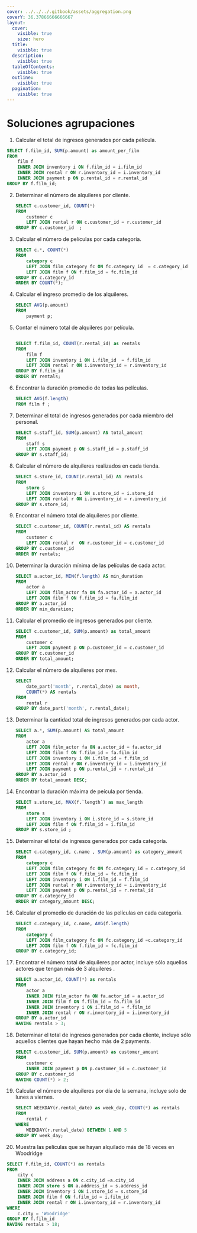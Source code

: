 ```yaml
---
cover: ../../../.gitbook/assets/aggregation.png
coverY: 36.37866666666667
layout:
  cover:
    visible: true
    size: hero
  title:
    visible: true
  description:
    visible: true
  tableOfContents:
    visible: true
  outline:
    visible: true
  pagination:
    visible: true
---
```


# Soluciones agrupaciones

1. Calcular el total de ingresos generados por cada película.

```sql
SELECT f.film_id, SUM(p.amount) as amount_per_film
FROM 
	film f 
	INNER JOIN inventory i ON f.film_id = i.film_id 
	INNER JOIN rental r ON r.inventory_id = i.inventory_id 
	INNER JOIN payment p ON p.rental_id = r.rental_id 
GROUP BY f.film_id; 
```

2.  Determinar el número de alquileres por cliente.

    ```sql
    SELECT c.customer_id, COUNT(*)
    FROM
    	customer c 
    	LEFT JOIN rental r ON c.customer_id = r.customer_id
    GROUP BY c.customer_id  ;
    ```
3.  Calcular el número de películas por cada categoría.

    ```sql
    SELECT c.*, COUNT(*)
    FROM
    	category c 
    	LEFT JOIN film_category fc ON fc.category_id  = c.category_id 
    	LEFT JOIN film f ON f.film_id = fc.film_id 
    GROUP BY c.category_id
    ORDER BY COUNT(*);
    ```
4.  Calcular el ingreso promedio de los alquileres.

    ```sql
    SELECT AVG(p.amount)
    FROM
    	payment p;
    ```
5.  Contar el número total de alquileres por película.

    ```sql

    SELECT f.film_id, COUNT(r.rental_id) as rentals
    FROM
    	film f 
    	LEFT JOIN inventory i ON i.film_id  = f.film_id  
    	LEFT JOIN rental r ON i.inventory_id = r.inventory_id  
    GROUP BY f.film_id 
    ORDER BY rentals;
    ```
6.  Encontrar la duración promedio de todas las películas.

    ```sql
    SELECT AVG(f.length)
    FROM film f ;
    ```
7.  Determinar el total de ingresos generados por cada miembro del personal.

    ```sql
    SELECT s.staff_id, SUM(p.amount) AS total_amount
    FROM
    	staff s 
    	LEFT JOIN payment p ON s.staff_id = p.staff_id 
    GROUP BY s.staff_id;
    ```
8.  Calcular el número de alquileres realizados en cada tienda.

    ```sql
    SELECT s.store_id, COUNT(r.rental_id) AS rentals
    FROM
    	store s
    	LEFT JOIN inventory i ON s.store_id = i.store_id  
    	LEFT JOIN rental r ON i.inventory_id = r.inventory_id  
    GROUP BY s.store_id;

    ```
9.  Encontrar el número total de alquileres por cliente.

    ```sql
    SELECT c.customer_id, COUNT(r.rental_id) AS rentals
    FROM
    	customer c
    	LEFT JOIN rental r  ON r.customer_id = c.customer_id 
    GROUP BY c.customer_id 
    ORDER BY rentals;
    ```
10. Determinar la duración mínima de las películas de cada actor.

    ```sql
    SELECT a.actor_id, MIN(f.length) AS min_duration
    FROM 
    	actor a 
    	LEFT JOIN film_actor fa ON fa.actor_id = a.actor_id 
    	LEFT JOIN film f ON f.film_id = fa.film_id 
    GROUP BY a.actor_id 
    ORDER BY min_duration;
    ```
11. Calcular el promedio de ingresos generados por cliente.

    ```sql
    SELECT c.customer_id, SUM(p.amount) as total_amount
    FROM
    	customer c 
    	LEFT JOIN payment p ON p.customer_id = c.customer_id 
    GROUP BY c.customer_id 
    ORDER BY total_amount;
    ```
12. Calcular el número de alquileres por mes.

    ```sql
    SELECT 
    	date_part('month', r.rental_date) as month,
    	COUNT(*) AS rentals
    FROM
    	rental r 
    GROUP BY date_part('month', r.rental_date);
    ```
13. Determinar la cantidad total de ingresos generados por cada actor.

    ```sql
    SELECT a.*, SUM(p.amount) AS total_amount
    FROM
    	actor a 
    	LEFT JOIN film_actor fa ON a.actor_id = fa.actor_id 
    	LEFT JOIN film f ON f.film_id = fa.film_id 
    	LEFT JOIN inventory i ON i.film_id = f.film_id 
    	LEFT JOIN rental r ON r.inventory_id = i.inventory_id 
    	LEFT JOIN payment p ON p.rental_id = r.rental_id 
    GROUP BY a.actor_id
    ORDER BY total_amount DESC;
    ```
14. Encontrar la duración máxima de peícula por tienda.

    ```sql
    SELECT s.store_id, MAX(f.`length`) as max_length
    FROM
    	store s 
    	LEFT JOIN inventory i ON i.store_id = s.store_id 
    	LEFT JOIN film f ON f.film_id = i.film_id 
    GROUP BY s.store_id ;
    ```
15. Determinar el total de ingresos generados por cada categoría.

    ```sql
    SELECT c.category_id, c.name , SUM(p.amount) as category_amount
    FROM
    	category c 
    	LEFT JOIN film_category fc ON fc.category_id = c.category_id 
    	LEFT JOIN film f ON f.film_id = fc.film_id 
    	LEFT JOIN inventory i ON i.film_id = f.film_id 
    	LEFT JOIN rental r ON r.inventory_id = i.inventory_id 
    	LEFT JOIN payment p ON p.rental_id = r.rental_id 
    GROUP BY c.category_id 
    ORDER BY category_amount DESC;
    ```
16. Calcular el promedio de duración de las películas en cada categoría.

    ```sql
    SELECT c.category_id, c.name, AVG(f.length) 
    FROM
    	category c 
    	LEFT JOIN film_category fc ON fc.category_id =c.category_id 
    	LEFT JOIN film f ON f.film_id = fc.film_id 
    GROUP BY c.category_id;
    ```
17. Encontrar el número total de alquileres por actor, incluye sólo aquellos actores que tengan más de 3 alquileres .

    ```sql
    SELECT a.actor_id, COUNT(*) as rentals
    FROM
    	actor a 
    	INNER JOIN film_actor fa ON fa.actor_id = a.actor_id 
    	INNER JOIN film f ON f.film_id = fa.film_id 
    	INNER JOIN inventory i ON i.film_id = f.film_id 
    	INNER JOIN rental r ON r.inventory_id = i.inventory_id 
    GROUP BY a.actor_id 
    HAVING rentals > 3;
    ```
18. Determinar el total de ingresos generados por cada cliente, incluye sólo aquellos clientes que hayan hecho más de 2 payments.

    ```sql
    SELECT c.customer_id, SUM(p.amount) as customer_amount
    FROM
    	customer c 
    	INNER JOIN payment p ON p.customer_id = c.customer_id 
    GROUP BY c.customer_id 
    HAVING COUNT(*) > 2;
    ```
19. Calcular el número de alquileres por día de la semana, incluye solo de lunes a viernes.

    ```sql
    SELECT WEEKDAY(r.rental_date) as week_day, COUNT(*) as rentals
    FROM
    	rental r 
    WHERE 
    	WEEKDAY(r.rental_date) BETWEEN 1 AND 5
    GROUP BY week_day;
    ```
20. Muestra las películas que se hayan alquilado más de 18 veces en Woodridge

```sql
SELECT f.film_id, COUNT(*) as rentals
FROM
	city c 
	INNER JOIN address a ON c.city_id =a.city_id 
	INNER JOIN store s ON a.address_id = s.address_id 
	INNER JOIN inventory i ON i.store_id = s.store_id 
	INNER JOIN film f ON f.film_id = i.film_id 
	INNER JOIN rental r ON i.inventory_id = r.inventory_id 
WHERE 
	c.city = 'Woodridge' 
GROUP BY f.film_id 
HAVING rentals > 18;
```
